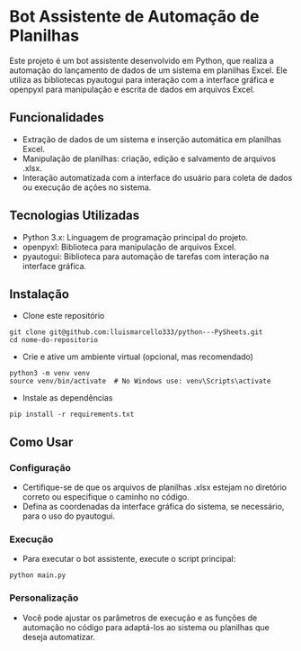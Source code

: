 # Bot Assistente de Automação de Planilhas

Este projeto é um bot assistente desenvolvido em Python, que realiza a automação do lançamento de dados de um sistema em planilhas Excel. Ele utiliza as bibliotecas pyautogui para interação com a interface gráfica e openpyxl para manipulação e escrita de dados em arquivos Excel.

## Funcionalidades

- Extração de dados de um sistema e inserção automática em planilhas Excel.
- Manipulação de planilhas: criação, edição e salvamento de arquivos .xlsx.
- Interação automatizada com a interface do usuário para coleta de dados ou execução de ações no sistema.

## Tecnologias Utilizadas

- Python 3.x: Linguagem de programação principal do projeto.
- openpyxl: Biblioteca para manipulação de arquivos Excel.
- pyautogui: Biblioteca para automação de tarefas com interação na interface gráfica.

## Instalação

* Clone este repositório
```
git clone git@github.com:lluismarcello333/python---PySheets.git
cd nome-do-repositorio
```
* Crie e ative um ambiente virtual (opcional, mas recomendado)
```
python3 -m venv venv
source venv/bin/activate  # No Windows use: venv\Scripts\activate
```
* Instale as dependências
```
pip install -r requirements.txt
```

## Como Usar

### Configuração

- Certifique-se de que os arquivos de planilhas .xlsx estejam no diretório correto ou especifique o caminho no código.
- Defina as coordenadas da interface gráfica do sistema, se necessário, para o uso do pyautogui.

### Execução

- Para executar o bot assistente, execute o script principal:
```
python main.py
```

### Personalização

- Você pode ajustar os parâmetros de execução e as funções de automação no código para adaptá-los ao sistema ou planilhas que deseja automatizar.
